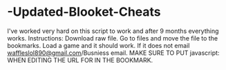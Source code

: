 # -Updated-Blooket-Cheats
I've worked very hard on this script to work and after 9 months everything works. Instructions: Download raw file. Go to files and move the file to the bookmarks. Load a game and it should work. If it does not email waffleslol890@gmail.com/Busniess email.
 MAKE SURE TO PUT javascript: WHEN EDITING THE URL FOR IN THE BOOKMARK.

